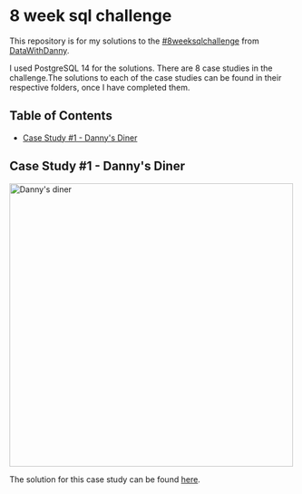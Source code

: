 # 8 week sql challenge <!-- omit in toc -->

This repository is for my solutions to the [#8weeksqlchallenge](https://8weeksqlchallenge.com/) from [DataWithDanny](https://www.datawithdanny.com/).

I used PostgreSQL 14 for the solutions. There are 8 case studies in the challenge.The solutions to each of the case studies can be found in their respective folders, once I have completed them.

## Table of Contents <!-- omit in toc -->

- [Case Study #1 - Danny's Diner](#case-study-1---dannys-diner)

## Case Study #1 - Danny's Diner

<img src="https://8weeksqlchallenge.com/images/case-study-designs/1.png" alt="Danny's diner" width="500"/>

The solution for this case study can be found [here](https://github.com/AhmedFahim-git/8weeksqlchallenge/tree/main/case-study-1).
